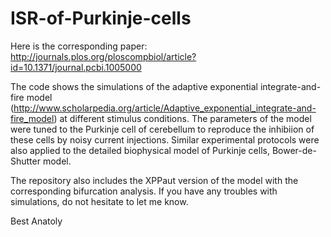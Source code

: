 # ISR-of-Purkinje-cells

Here is the corresponding paper:
http://journals.plos.org/ploscompbiol/article?id=10.1371/journal.pcbi.1005000

The code shows the simulations of the adaptive exponential integrate-and-fire model (http://www.scholarpedia.org/article/Adaptive_exponential_integrate-and-fire_model)
at different stimulus conditions. The parameters of the model were tuned to the Purkinje cell of cerebellum to reproduce the inhibiion
of these cells by noisy current injections. Similar experimental protocols were also applied to the detailed biophysical model of 
Purkinje cells, Bower-de-Shutter model. 

The repository also includes the XPPaut version of the model with the corresponding bifurcation analysis. If you have any troubles
with simulations, do not hesitate to let me know.

Best
Anatoly
